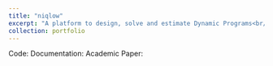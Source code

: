 ```yaml
---
title: "niqlow"
excerpt: "A platform to design, solve and estimate Dynamic Programs<br/><img src='/images/nicon64.png'>"
collection: portfolio
---
```


Code:
Documentation:
Academic Paper: 
